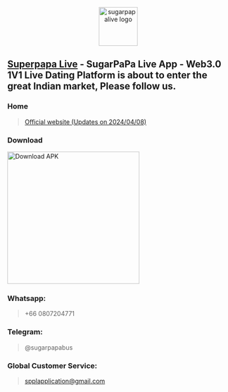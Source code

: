 <p align="center">
  <img alt="sugarpapalive logo" src="https://sugarpapalive.online/images/xqb-logo.png" width="88">   
</p>

## [Superpapa Live](https://www.sugarpapa.live/) - SugarPaPa Live App - Web3.0 1V1 Live Dating Platform is about to enter the great Indian market, Please follow us.

### Home

> [Official website (Updates on 2024/04/08)](https://sugarpapalive.online/)

### Download

<a target="_blank" href='https://store.sugarpapa.live/SugarPaPa-2024040703.apk'><img width="300" alt='Download APK' src='https://sugarpapalive.online/images/download.png'/></a>


### Whatsapp:

> +66 0807204771 

### Telegram:

> @sugarpapabus

### Global Customer Service:

> spplapplication@gmail.com
